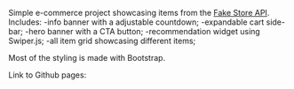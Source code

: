 Simple e-commerce project showcasing items from the [Fake Store API](https://fakestoreapi.com). Includes:
-info banner with a adjustable countdown;
-expandable cart side-bar;
-hero banner with a CTA button;
-recommendation widget using Swiper.js;
-all item grid showcasing different items;

Most of the styling is made with Bootstrap.

Link to Github pages: 
